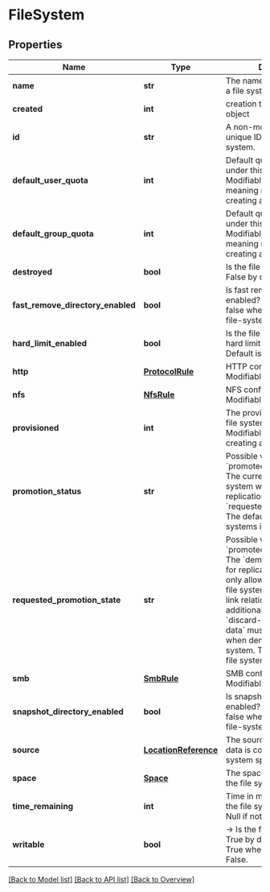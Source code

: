 # FileSystem

## Properties
Name | Type | Description | Notes
------------ | ------------- | ------------- | -------------
**name** | **str** | The name of the object (e.g., a file system or snapshot). | [optional] 
**created** | **int** | creation timestamp of the object | [optional] 
**id** | **str** | A non-modifiable, globally unique ID chosen by the system. | [optional] 
**default_user_quota** | **int** | Default quota for a user under this file system. Modifiable. Default is 0, meaning no quota, when creating a new file-system. | [optional] 
**default_group_quota** | **int** | Default quota for a group under this file system. Modifiable. Default is 0, meaning no quota, when creating a new file-system. | [optional] 
**destroyed** | **bool** | Is the file system destroyed? False by default. Modifiable. | [optional] 
**fast_remove_directory_enabled** | **bool** | Is fast remove directory enabled? Modifiable. Default false when creating a new file-system. | [optional] 
**hard_limit_enabled** | **bool** | Is the file system&#39;s size a hard limit quota. Modifiable. Default is false. | [optional] 
**http** | [**ProtocolRule**](ProtocolRule.md) | HTTP configuration. Modifiable. | [optional] 
**nfs** | [**NfsRule**](NfsRule.md) | NFS configuration. Modifiable. | [optional] 
**provisioned** | **int** | The provisioned size of the file system in bytes. Modifiable. Default is 0 when creating a new file-system. | [optional] 
**promotion_status** | **str** | Possible values are &#x60;promoted&#x60; and &#x60;demoted&#x60;. The current status of the file system with respect to replication. Changes via &#x60;requested_promotion_state&#x60;. The default for new file systems is &#x60;promoted&#x60;. | [optional] 
**requested_promotion_state** | **str** | Possible values are &#x60;promoted&#x60; and &#x60;demoted&#x60;. The &#x60;demoted&#x60; state is used for replication targets and is only allowed to be set if the file system is in a replica-link relationship. The additional query param &#x60;discard-non-snapshotted-data&#x60; must be set to &#x60;true&#x60; when demoting a file system. The default for new file systems is &#x60;promoted&#x60;. | [optional] 
**smb** | [**SmbRule**](SmbRule.md) | SMB configuration. Modifiable. | [optional] 
**snapshot_directory_enabled** | **bool** | Is snapshot directory enabled? Modifiable. Default false when creating a new file-system. | [optional] 
**source** | [**LocationReference**](LocationReference.md) | The source snapshot whose data is copied to the file system specified. | [optional] 
**space** | [**Space**](Space.md) | The space specification of the file system. | [optional] 
**time_remaining** | **int** | Time in milliseconds before the file system is eradicated. Null if not destroyed. | [optional] 
**writable** | **bool** | -&gt; Is the file system writable? True by default. Cannot be True when &#x60;promoted&#x60; is False. | [optional] 

[[Back to Model list]](index.md#documentation-for-models) [[Back to API list]](index.md#endpoint-properties) [[Back to Overview]](index.md)


